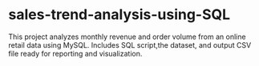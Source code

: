 # sales-trend-analysis-using-SQL
This project analyzes monthly revenue and order volume from an online retail data using MySQL. Includes SQL script,the dataset, and output CSV file ready for reporting and visualization.

